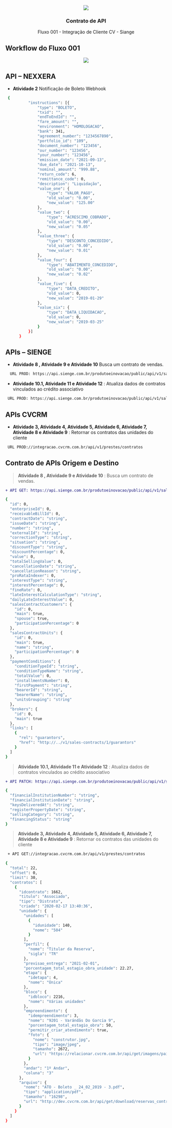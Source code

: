 <p align="center">
    <img src="https://github.com/onsac/Prestes/blob/main/Imagens/Projeto%20OnSAC-Prestes.png" >
  </a>
</p>

<h3 align="center">Contrato de API</h3>

<p align="center">
  Fluxo 001 - Integração de Cliente CV - Siange
  </p>
  
 ## Workflow do Fluxo 001 
  <p align="center">
    <img src="https://github.com/onsac/Prestes/blob/main/Fluxo%20001%20-%20Integra%C3%A7%C3%A3o%20de%20Cliente%20CV%20-%20Siange/Workflow%20do%20Fluxo%20001.pptx.png" >
  </a>
</p>
 
  
## API – NEXXERA

* **Atividade 2** Notificação de Boleto
Webhook
```sh 
 {
          "instructions": [{
              "type": "BOLETO",
              "txid": "",
              "endToEndId": "",
              "fare_amount": "",
              "environment": "HOMOLOGACAO",
              "bank": 341,
              "agreement_number": "1234567890",
              "portfolio_id": "109",
              "document_number": "123456",
              "our_number": "123456",
              "your_number": "123456",
              "emission_date": "2021-09-13",
              "due_date": "2021-10-13",
              "nominal_amount": "999.88",
              "return_code": 6,
              "remittance_code": 0,
              "description": "Liquidação",
              "value_one": {
                  "type": "VALOR_PAGO",
                  "old_value": "0.00",
                  "new_value": "125.00"
              },
              "value_two": {
                  "type": "ACRESCIMO_COBRADO",
                  "old_value": "0.00",
                  "new_value": "0.05"
              },
              "value_three": {
                  "type": "DESCONTO_CONCEDIDO",
                  "old_value": "0.00",
                  "new_value": "0.01"
              },
              "value_four": {
                  "type": "ABATIMENTO_CONCEDIDO",
                  "old_value": "0.00",
                  "new_value": "0.02"
              },
              "value_five": {
                  "type": "DATA_CREDITO",
                  "old_value": 0,
                  "new_value": "2019-01-29"
              },
              "value_six": {
                  "type": "DATA_LIQUIDACAO",
                  "old_value": 0,
                  "new_value": "2019-03-25"
              }
          }]
      }
```
## APIs – SIENGE

* **Atividade 8 , Atividade 9 e Atividade 10** Busca um contrato de vendas.
 
```sh 
  URL PROD: https://api.sienge.com.br/produtoeinovacao/public/api/v1/sales-contracts/{id}
```

* **Atividade 10.1, Atividade 11 e Atividade 12** : Atualiza dados de contratos vinculados ao crédito associativo

 ```sh 
  URL PROD: https://api.sienge.com.br/produtoeinovacao/public/api/v1/sales-contracts/{id}
 ```
 ## APIs CVCRM

* **Atividade 3, Atividade 4, Atividade 5, Atividade 6, Atividade 7, Atividade 8 e Atividade 9** : Retornar os contratos das unidades do cliente

 ```sh 
  URL PROD://integracao.cvcrm.com.br/api/v1/prestes/contratos
```

## Contrato de APIs Origem e Destino

> **Atividade 8 , Atividade 9 e Atividade 10** : Busca um contrato de vendas.

```diff
+ API GET: https://api.sienge.com.br/produtoeinovacao/public/api/v1/sales-contracts/{id}
```

```sh
{
  "id": 0,
  "enterpriseId": 0,
  "receivableBillId": 0,
  "contractDate": "string",
  "issueDate": "string",
  "number": "string",
  "externalId": "string",
  "correctionType": "string",
  "situation": "string",
  "discountType": "string",
  "discountPercentage": 0,
  "value": 0,
  "totalSellingValue": 0,
  "cancellationDate": "string",
  "cancellationReason": "string",
  "proRataIndexer": 0,
  "interestType": "string",
  "interestPercentage": 0,
  "fineRate": 0,
  "lateInterestCalculationType": "string",
  "dailyLateInterestValue": 0,
  "salesContractCustomers": {
    "id": 0,
    "main": true,
    "spouse": true,
    "participationPercentage": 0
  },
  "salesContractUnits": {
    "id": 0,
    "main": true,
    "name": "string",
    "participationPercentage": 0
  },
  "paymentConditions": {
    "conditionTypeId": "string",
    "conditionTypeName": "string",
    "totalValue": 0,
    "installmentsNumber": 0,
    "firstPayment": "string",
    "bearerId": "string",
    "bearerName": "string",
    "unitsGrouping": "string"
  },
  "brokers": {
    "id": 0,
    "main": true
  },
  "links": [
    {
      "rel": "guarantors",
      "href": "http://../v1/sales-contracts/1/guarantors"
    }
  ]
}
```

> **Atividade 10.1, Atividade 11 e Atividade 12** : Atualiza dados de contratos vinculados ao crédito associativo


```diff
+ API PATCH: https://api.sienge.com.br/produtoeinovacao/public/api/v1/sales-contracts/{id}
```

```sh
{
  "financialInstitutionNumber": "string",
  "financialInstitutionDate": "string",
  "keysDeliveredAt": "string",
  "registerPropertyDate": "string",
  "sellingCategory": "string",
  "financingStatus": "string"
}
```
> **Atividade 3, Atividade 4, Atividade 5, Atividade 6, Atividade 7, Atividade 8 e Atividade 9** : Retornar os contratos das unidades do cliente

 ```diff
  + API GET://integracao.cvcrm.com.br/api/v1/prestes/contratos
```
```sh
{
  "total": 22,
  "offset": 0,
  "limit": 30,
  "contratos": [
    {
      "idcontrato": 1662,
      "titulo": "Associado",
      "tipo": "Distrato",
      "criado": "2020-02-17 13:40:36",
      "unidade": {
        "unidades": [
          {
            "idunidade": 140,
            "nome": "504"
          }
        ],
        "perfil": {
          "nome": "Titular da Reserva",
          "sigla": "TR"
        },
        "previsao_entrega": "2021-02-01",
        "porcentagem_total_estagio_obra_unidade": 22.27,
        "etapa": {
          "idetapa": 4,
          "nome": "Única"
        },
        "bloco": {
          "idbloco": 2216,
          "nome": "Várias unidades"
        },
        "empreendimento": {
          "idempreendimento": 3,
          "nome": "9201 - Varándãs Do Garcia 9",
          "porcentagem_total_estagio_obra": 50,
          "permitir_criar_atendimento": true,
          "foto": {
            "nome": "construtor.jpg",
            "tipo": "image/jpeg",
            "tamanho": 2672,
            "url": "https://relacionar.cvcrm.com.br/api/get/imagens/painel_cliente_logo/[[LARGURA]]/[[ALTURA]]/20210111152544_5ffc98284c62c.jpg"
          }
        },
        "andar": "1º Andar",
        "coluna": "3"
      },
      "arquivo": {
        "nome": "ATO - Boleto _ 24_02_2019 - 3.pdf",
        "tipo": "application/pdf",
        "tamanho": "16298",
        "url": "http://dev.cvcrm.com.br/api/get/download/reservas_contratos|2020|01|3867/20200514091903_5ebd373739148.pdf"
      }
    }
  ]
}
```
